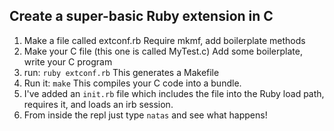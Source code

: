 ## Create a super-basic Ruby extension in C

1. Make a file called extconf.rb
   Require mkmf, add boilerplate methods
2. Make your C file (this one is called MyTest.c)
   Add some boilerplate, write your C program
3. run: `ruby extconf.rb`
   This generates a Makefile
4. Run it: `make`
   This compiles your C code into a bundle.
5. I've added an `init.rb` file which includes the file into the Ruby load path,
   requires it, and loads an irb session.
6. From inside the repl just type `natas` and see what happens!
